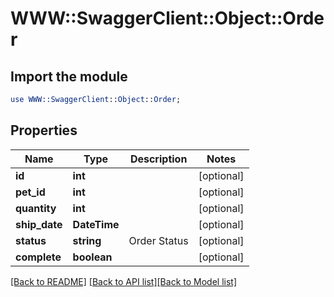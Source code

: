 # WWW::SwaggerClient::Object::Order

## Import the module
```perl
use WWW::SwaggerClient::Object::Order;
```

## Properties
Name | Type | Description | Notes
------------ | ------------- | ------------- | -------------
**id** | **int** |  | [optional] 
**pet_id** | **int** |  | [optional] 
**quantity** | **int** |  | [optional] 
**ship_date** | **DateTime** |  | [optional] 
**status** | **string** | Order Status | [optional] 
**complete** | **boolean** |  | [optional] 

[[Back to README]](../README.md) [[Back to API list]](../README.md#documentation-for-api-endpoints)[[Back to Model list]](../README.md#documentation-for-models)



